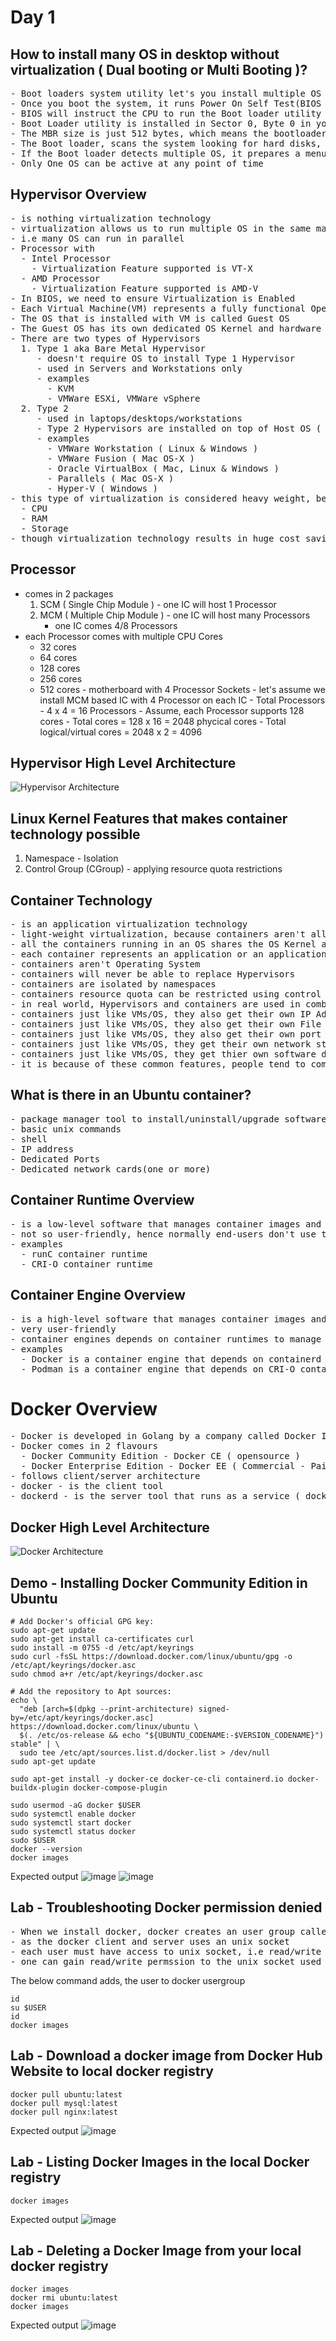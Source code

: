 # Day 1

## How to install many OS in desktop without virtualization ( Dual booting or Multi Booting )?
<pre>
- Boot loaders system utility let's you install multiple OS in your laptop/desktop/workstation
- Once you boot the system, it runs Power On Self Test(BIOS POST)
- BIOS will instruct the CPU to run the Boot loader utility
- Boot Loader utility is installed in Sector 0, Byte 0 in your Hard Disk, Sector 0, Byte 0 is referred as Master Boot Record(MBR)
- The MBR size is just 512 bytes, which means the bootloader has to fit within 512 bytes
- The Boot loader, scans the system looking for hard disks, scans for Operating Systems installed in it
- If the Boot loader detects multiple OS, it prepares a menu and gives an option for us to choose which OS you wish to boot into
- Only One OS can be active at any point of time
</pre> 

## Hypervisor Overview
<pre>
- is nothing virtualization technology
- virtualization allows us to run multiple OS in the same machine simulataneously
- i.e many OS can run in parallel
- Processor with 
  - Intel Processor
    - Virtualization Feature supported is VT-X
  - AMD Processor
    - Virtualization Feature supported is AMD-V
- In BIOS, we need to ensure Virtualization is Enabled
- Each Virtual Machine(VM) represents a fully functional Operating System
- The OS that is installed with VM is called Guest OS
- The Guest OS has its own dedicated OS Kernel and hardware resources like CPU, RAM, Storage, Network Card(virtual) & Graphics Card(virtual)
- There are two types of Hypervisors
  1. Type 1 aka Bare Metal Hypervisor
     - doesn't require OS to install Type 1 Hypervisor
     - used in Servers and Workstations only
     - examples
       - KVM 
       - VMWare ESXi, VMWare vSphere
  2. Type 2
     - used in laptops/desktops/workstations
     - Type 2 Hypervisors are installed on top of Host OS ( Windows, Linux, Mac )
     - examples
       - VMWare Workstation ( Linux & Windows )
       - VMWare Fusion ( Mac OS-X )
       - Oracle VirtualBox ( Mac, Linux & Windows )
       - Parallels ( Mac OS-X )
       - Hyper-V ( Windows )
- this type of virtualization is considered heavy weight, because each VM requires dedicated hardware resources
  - CPU
  - RAM
  - Storage
- though virtualization technology results in huge cost saving for an organization, it is not cheaper to the extent every engineer can be given 10~15 VMs each
</pre>

## Processor 
   - comes in 2 packages
     1. SCM ( Single Chip Module ) - one IC will host 1 Processor
     2. MCM ( Multiple Chip Module ) - one IC will host many Processors
        - one IC comes 4/8 Processors
   - each Processor comes with multiple CPU Cores
     - 32 cores
     - 64 cores
     - 128 cores
     - 256 cores
     - 512 cores
    - motherboard with 4 Processor Sockets
    - let's assume we install MCM based IC with 4 Processor on each IC
    - Total Processors - 4 x 4 = 16 Processors
    - Assume, each Processor supports 128 cores
    - Total cores = 128 x 16 = 2048 phycical cores
    - Total logical/virtual cores = 2048 x 2 = 4096

     


## Hypervisor High Level Architecture
![Hypervisor Architecture](HypervisorHighLevelArchitecture.png)

## Linux Kernel Features that makes container technology possible
1. Namespace - Isolation
2. Control Group (CGroup) - applying resource quota restrictions

## Container Technology
<pre>
- is an application virtualization technology
- light-weight virtualization, because containers aren't allocated with dedicated hardware resources
- all the containers running in an OS shares the OS Kernel and hardware resources on the underlying Host/Guest OS
- each container represents an application or an application process
- containers aren't Operating System
- containers will never be able to replace Hypervisors
- containers are isolated by namespaces
- containers resource quota can be restricted using control group aka CGroups
- in real world, Hypervisors and containers are used in combination, hence they are completing technology not competing technology
- containers just like VMs/OS, they also get their own IP Address
- containers just like VMs/OS, they also get their own File system
- containers just like VMs/OS, they also get their own port range 0-65535 
- containers just like VMs/OS, they get their own network stack ( 7 OSI Layers )
- containers just like VMs/OS, they get thier own software defined network cards (NICs)
- it is because of these common features, people tend to compare containers with Operating system or Virtual Machines
</pre>

## What is there in an Ubuntu container?
<pre>
- package manager tool to install/uninstall/upgrade softwares
- basic unix commands
- shell
- IP address
- Dedicated Ports
- Dedicated network cards(one or more)
</pre>

## Container Runtime Overview
<pre>
- is a low-level software that manages container images and containers
- not so user-friendly, hence normally end-users don't use this directly
- examples
  - runC container runtime
  - CRI-O container runtime
</pre>

## Container Engine Overview
<pre>
- is a high-level software that manages container images and containers
- very user-friendly
- container engines depends on container runtimes to manage images and containers
- examples
  - Docker is a container engine that depends on containerd which inturn depends on runc Container Runtime
  - Podman is a container engine that depends on CRI-O container runtime
</pre>

# Docker Overview
<pre>
- Docker is developed in Golang by a company called Docker Inc
- Docker comes in 2 flavours
  - Docker Community Edition - Docker CE ( opensource )
  - Docker Enterprise Edition - Docker EE ( Commercial - Paid license )
- follows client/server architecture
- docker - is the client tool
- dockerd - is the server tool that runs as a service ( docker application container engine )
</pre>

## Docker High Level Architecture
![Docker Architecture](DockerHighLevelArchitecture.png)

## Demo - Installing Docker Community Edition in Ubuntu
```
# Add Docker's official GPG key:
sudo apt-get update
sudo apt-get install ca-certificates curl
sudo install -m 0755 -d /etc/apt/keyrings
sudo curl -fsSL https://download.docker.com/linux/ubuntu/gpg -o /etc/apt/keyrings/docker.asc
sudo chmod a+r /etc/apt/keyrings/docker.asc

# Add the repository to Apt sources:
echo \
  "deb [arch=$(dpkg --print-architecture) signed-by=/etc/apt/keyrings/docker.asc] https://download.docker.com/linux/ubuntu \
  $(. /etc/os-release && echo "${UBUNTU_CODENAME:-$VERSION_CODENAME}") stable" | \
  sudo tee /etc/apt/sources.list.d/docker.list > /dev/null
sudo apt-get update

sudo apt-get install -y docker-ce docker-ce-cli containerd.io docker-buildx-plugin docker-compose-plugin

sudo usermod -aG docker $USER
sudo systemctl enable docker
sudo systemctl start docker
sudo systemctl status docker
sudo $USER
docker --version
docker images
```

Expected output
![image](https://github.com/user-attachments/assets/c2d041bb-97b0-4b7f-b75a-af7334bf746a)
![image](https://github.com/user-attachments/assets/cdb8e732-755f-4486-89dd-d9968c665532)


## Lab - Troubleshooting Docker permission denied
<pre>
- When we install docker, docker creates an user group called docker
- as the docker client and server uses an unix socket
- each user must have access to unix socket, i.e read/write permission
- one can gain read/write permssion to the unix socket used by docker by adding the user to the usergroup docker
</pre>

The below command adds, the user to docker usergroup
```
id
su $USER
id
docker images
```

## Lab - Download a docker image from Docker Hub Website to local docker registry
```
docker pull ubuntu:latest
docker pull mysql:latest
docker pull nginx:latest
```

Expected output
![image](https://github.com/user-attachments/assets/3c8c7b1d-5ff2-420b-9470-830ecc0a7f98)


## Lab - Listing Docker Images in the local Docker registry
```
docker images
```

Expected output
![image](https://github.com/user-attachments/assets/0917fa97-46ba-4b6d-a224-5dfaa19f289a)

## Lab - Deleting a Docker Image from your local docker registry
```
docker images
docker rmi ubuntu:latest
docker images
```

Expected output
![image](https://github.com/user-attachments/assets/fe0762dd-2982-457b-89bc-ddb62197dd8e)
